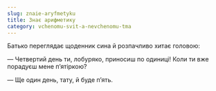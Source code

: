 ```yaml
---
slug: znaie-aryfmetyku
title: Знає арифметику
category: vchenomu-svit-a-nevchenomu-tma
---
```

Батько переглядає щоденник сина й розпачливо хитає головою:

— Четвертий день ти, лобуряко, приносиш по одиниці! Коли ти вже порадуєш мене п’ятіркою?

— Ще один день, тату, й буде п’ять.
